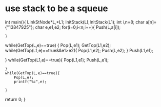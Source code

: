 # use stack to be a squeue
int main(){
    LinkStNode*L,*L1;
    InitStack(L);InitStack(L1);
    int i,n=8;
    char a[n]={"13847925"};
    char e,e1,e2;
    for(i=0;i<n;i++){
        Push(L,a[i]);

    }


   while(GetTop(L,e)==true)
   {
    Pop(L,e1);
    GetTop(L1,e2);
    while(GetTop(L1,e)==true&&e1>e2){
        Pop(L1,e2);
        Push(L,e2);
    }
    Push(L1,e1);

   }
   while(GetTop(L1,e)==true){
    Pop(L1,e1);
    Push(L,e1);

    }
    while(GetTop(L,e)==true){
        Pop(L,e);
        printf("%c",e);

    }

return 0;
}
